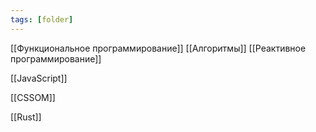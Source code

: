 ```yaml
---
tags: [folder]
---
```


[[Функциональное программирование]]
[[Алгоритмы]]
[[Реактивное программирование]]

[[JavaScript]]

[[CSSOM]]

[[Rust]]

